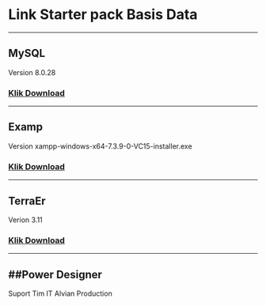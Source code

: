 # **Link Starter pack Basis Data**
--------------------
## MySQL
Version 8.0.28
### [Klik Download](https://downloads.mysql.com/archives/installer/)
------

## Examp
Version xampp-windows-x64-7.3.9-0-VC15-installer.exe
### [Klik Download](https://sourceforge.net/projects/xampp/files/XAMPP%20Windows/7.3.9/)
-------

## TerraEr 
Verion 3.11
### [Klik Download](https://github.com/rterrabh/TerraER/releases/tag/TerraER3.11)
--------
##Power Designer
-------------------------------
Suport Tim IT Alvian Production
